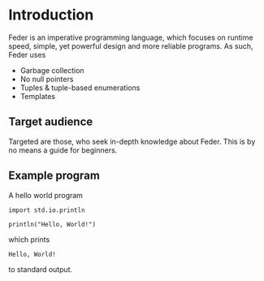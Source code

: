 # Introduction

Feder is an imperative programming language, which focuses on runtime speed,
simple, yet powerful design and more reliable programs. As such, Feder uses

- Garbage collection
- No null pointers
- Tuples & tuple-based enumerations
- Templates

## Target audience

Targeted are those, who seek in-depth knowledge about Feder. This is by no
means a guide for beginners.

## Example program

A hello world program

```
import std.io.println

println("Hello, World!")
```

which prints

```
Hello, World!
```

to standard output.

